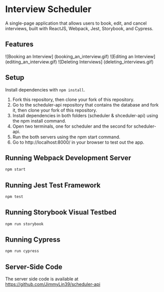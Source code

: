 # Interview Scheduler
A single-page application that allows users to book, edit, and cancel interviews, built with ReactJS, Webpack, Jest, Storybook, and Cypress.

## Features
![Booking an Interview] (booking_an_interview.gif)
![Editing an Interview] (editing_an_interview.gif)
![Deleting Interviews] (deleting_interviews.gif)

## Setup

Install dependencies with `npm install`.

1. Fork this repository, then clone your fork of this repository.
2. Go to the scheduler-api repository that contains the database and fork it, then clone your fork of this repository.
3. Install dependencies in both folders (scheduler & shceduler-api) using the npm install command.
4. Open two terminals, one for scheduler and the second for scheduler-api.
5. Run the both servers using the npm start command.
6. Go to http://localhost:8000/ in your browser to test out the app.

## Running Webpack Development Server

```sh
npm start
```

## Running Jest Test Framework

```sh
npm test
```

## Running Storybook Visual Testbed

```sh
npm run storybook
```
## Running Cypress 
```sh
npm run cypress
```
## Server-Side Code
The server side code is available at https://github.com/JimmyLin39/scheduler-api

